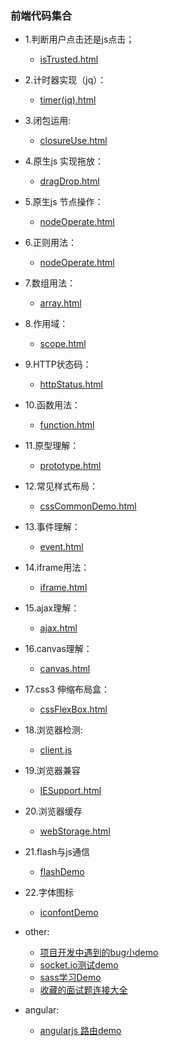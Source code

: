 ### 前端代码集合

* 1.判断用户点击还是js点击；
  * [isTrusted.html](https://github.com/wteam-xq/testDemo/blob/master/isTrusted.html)

* 2.计时器实现（jq）：
  * [timer(jq).html](https://github.com/wteam-xq/testDemo/blob/master/timer(jq).html)

* 3.闭包运用:
  * [closureUse.html](https://github.com/wteam-xq/testDemo/blob/master/closureUse.html)

* 4.原生js 实现拖放：
  * [dragDrop.html](https://github.com/wteam-xq/testDemo/blob/master/dragDrop.html)

* 5.原生js 节点操作：
  * [nodeOperate.html](https://github.com/wteam-xq/testDemo/blob/master/nodeOperate.html)

* 6.正则用法：
  * [nodeOperate.html](https://github.com/wteam-xq/testDemo/blob/master/regexp.html)

* 7.数组用法：
  * [array.html](https://github.com/wteam-xq/testDemo/blob/master/array.html)

* 8.作用域：
  * [scope.html](https://github.com/wteam-xq/testDemo/blob/master/scope.html)

* 9.HTTP状态码：
  * [httpStatus.html](https://github.com/wteam-xq/testDemo/blob/master/httpStatus.html)

* 10.函数用法：
  * [function.html](https://github.com/wteam-xq/testDemo/blob/master/function.html)

* 11.原型理解：
  * [prototype.html](https://github.com/wteam-xq/testDemo/blob/master/prototype.html)

* 12.常见样式布局：
  * [cssCommonDemo.html](https://github.com/wteam-xq/testDemo/blob/master/cssCommonDemo.html)

* 13.事件理解：
  * [event.html](https://github.com/wteam-xq/testDemo/blob/master/event.html)

* 14.iframe用法：
  * [iframe.html](https://github.com/wteam-xq/testDemo/blob/master/iframe.html)

* 15.ajax理解：
  * [ajax.html](https://github.com/wteam-xq/testDemo/blob/master/ajax.html)

* 16.canvas理解：
  * [canvas.html](https://github.com/wteam-xq/testDemo/blob/master/canvas.html)

* 17.css3 伸缩布局盒：
  * [cssFlexBox.html](https://github.com/wteam-xq/testDemo/blob/master/cssFlexBox.html)

* 18.浏览器检测:
  * [client.js](https://github.com/wteam-xq/testDemo/blob/master/utils/client.js)

* 19.浏览器兼容
  * [IESupport.html](https://github.com/wteam-xq/testDemo/blob/master/IESupport.html)

* 20.浏览器缓存
  * [webStorage.html](https://github.com/wteam-xq/testDemo/blob/master/webStorage.html)

* 21.flash与js通信
  * [flashDemo](https://github.com/wteam-xq/testDemo/blob/master/flashDemo/index.html)

* 22.字体图标
  * [iconfontDemo](https://github.com/wteam-xq/testDemo/blob/master/iconfont/index.html)

* other:
  * [项目开发中遇到的bug小demo](https://github.com/wteam-xq/testDemo/blob/master/challenge_case)
  * [socket.io测试demo](https://github.com/wteam-xq/testDemo/blob/master/socket.io)
  * [sass学习Demo](https://github.com/wteam-xq/testDemo/blob/master/sass)
  * [收藏的面试题连接大全](https://github.com/wteam-xq/testDemo/blob/master/exam_questions.md)

* angular:
  * [angularjs 路由demo](https://github.com/wteam-xq/testDemo/blob/master/angular/angularRoute.html)

